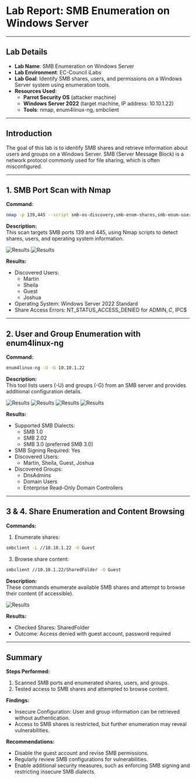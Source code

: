 # Lab Report: SMB Enumeration on Windows Server

---

## Lab Details
- **Lab Name**: SMB Enumeration on Windows Server  
- **Lab Environment**: EC-Council iLabs  
- **Lab Goal**: Identify SMB shares, users, and permissions on a Windows Server system using enumeration tools.  
- **Resources Used**:
  - **Parrot Security OS** (attacker machine)  
  - **Windows Server 2022** (target machine, IP address: 10.10.1.22)  
  - **Tools**: nmap, enum4linux-ng, smbclient  

---

## Introduction  
The goal of this lab is to identify SMB shares and retrieve information about users and groups on a Windows Server. SMB (Server Message Block) is a network protocol commonly used for file sharing, which is often misconfigured.  

---

## 1. SMB Port Scan with Nmap

**Command:**  
```bash
nmap -p 139,445 --script smb-os-discovery,smb-enum-shares,smb-enum-users 10.10.1.22
```

**Description:**  
This scan targets SMB ports 139 and 445, using Nmap scripts to detect shares, users, and operating system information.

![Results](https://i.imgur.com/2aCIMaH.png)
![Results](https://i.imgur.com/n7dkAlq.png)

**Results:**  
- Discovered Users:  
  - Martin  
  - Sheila  
  - Guest  
  - Joshua  
- Operating System: Windows Server 2022 Standard  
- Share Access Errors: NT_STATUS_ACCESS_DENIED for ADMIN$, C$, IPC$
  

---

## 2. User and Group Enumeration with enum4linux-ng

**Command:**  
```bash
enum4linux-ng -U -G 10.10.1.22
```

**Description:**  
This tool lists users (-U) and groups (-G) from an SMB server and provides additional configuration details.

![Results](https://i.imgur.com/0mDDlwL.png)
![Results](https://i.imgur.com/X9bdfzn.png)
![Results](https://i.imgur.com/IG8kPMe.png)
![Results](https://i.imgur.com/9Ta1uah.png)

**Results:**  
- Supported SMB Dialects:  
  - SMB 1.0  
  - SMB 2.02  
  - SMB 3.0 (preferred SMB 3.0)  
- SMB Signing Required: Yes  
- Discovered Users:  
  - Martin, Sheila, Guest, Joshua  
- Discovered Groups:  
  - DnsAdmins  
  - Domain Users  
  - Enterprise Read-Only Domain Controllers  

---

## 3 & 4. Share Enumeration and Content Browsing

**Commands:**  
1. Enumerate shares:
```bash
smbclient -L //10.10.1.22 -U Guest
```
3. Browse share content:
```bash 
smbclient //10.10.1.22/SharedFolder -U Guest
```

**Description:**  
These commands enumerate available SMB shares and attempt to browse their content (if accessible).

![Results](https://i.imgur.com/dF8DFkF.png)

**Results:**  
- Checked Shares: SharedFolder  
- Outcome: Access denied with guest account, password required  

---

## Summary

**Steps Performed:**  
1. Scanned SMB ports and enumerated shares, users, and groups.  
2. Tested access to SMB shares and attempted to browse content.  

**Findings:**  
- Insecure Configuration: User and group information can be retrieved without authentication.  
- Access to SMB shares is restricted, but further enumeration may reveal vulnerabilities.  

**Recommendations:**  
- Disable the guest account and revise SMB permissions.  
- Regularly review SMB configurations for vulnerabilities.  
- Enable additional security measures, such as enforcing SMB signing and restricting insecure SMB dialects.  
